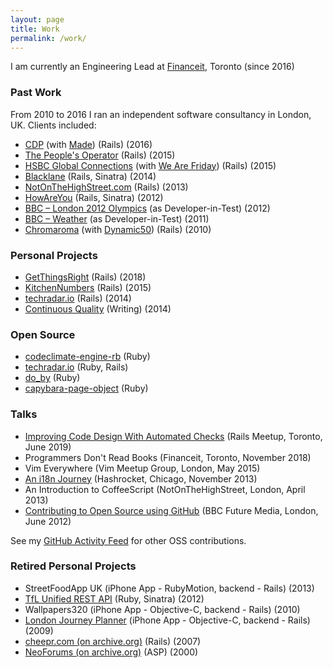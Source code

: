 ```yaml
---
layout: page
title: Work
permalink: /work/
---
```


I am currently an Engineering Lead at [Financeit], Toronto (since 2016)

### Past Work

From 2010 to 2016 I ran an independent software consultancy in London, UK.
Clients included:

* [CDP] (with [Made]) (Rails) (2016)
* [The People's Operator] (Rails) (2015)
* [HSBC Global Connections] (with [We Are Friday]) (Rails) (2015)
* [Blacklane] (Rails, Sinatra) (2014)
* [NotOnTheHighStreet.com] (Rails) (2013)
* [HowAreYou] (Rails, Sinatra) (2012)
* [BBC – London 2012 Olympics] (as Developer-in-Test) (2012)
* [BBC – Weather] (as Developer-in-Test) (2011)
* [Chromaroma] (with [Dynamic50]) (Rails) (2010)

### Personal Projects

* [GetThingsRight] (Rails) (2018)
* [KitchenNumbers] (Rails) (2015)
* [techradar.io] (Rails) (2014)
* [Continuous Quality] (Writing) (2014)

### Open Source

* [codeclimate-engine-rb](https://github.com/andyw8/codeclimate-engine-rb) (Ruby)
* [techradar.io](https://github.com/andyw8/techradar) (Ruby, Rails)
* [do_by](https://github.com/andyw8/do_by) (Ruby)
* [capybara-page-object](https://github.com/andyw8/capybara-page-object) (Ruby)

### Talks

* [Improving Code Design With Automated Checks](https://www.slideshare.net/AndyWaite/improving-code-design-with-automated-checks) (Rails Meetup, Toronto, June 2019)
* Programmers Don't Read Books (Financeit, Toronto, November 2018)
* Vim Everywhere (Vim Meetup Group, London, May 2015)
* [An i18n Journey](http://www.slideshare.net/andyw8/an-i18njourney) (Hashrocket, Chicago, November 2013)
* An Introduction to CoffeeScript (NotOnTheHighStreet, London, April 2013)
* [Contributing to Open Source using GitHub](http://www.slideshare.net/andyw8/contributing-to-open-source-via-github) (BBC Future Media, London, June 2012)

See my [GitHub Activity Feed](https://github.com/andyw8?tab=activity) for other OSS contributions.

### Retired Personal Projects

* StreetFoodApp UK (iPhone App - RubyMotion, backend - Rails) (2013)
* [TfL Unified REST API] (Ruby, Sinatra) (2012)
* Wallpapers320 (iPhone App - Objective-C, backend - Rails) (2010)
* [London Journey Planner] (iPhone App - Objective-C, backend - Rails) (2009)
* [cheepr.com (on archive.org)] (Rails) (2007)
* [NeoForums (on archive.org)] (ASP) (2000)

[Financeit]: https://www.financeit.ca
[Dynamic50]: https://github.com/dynamic50
[We Are Friday]: http://wearefriday.com
[CDP]: http://cdp.net
[The People's Operator]: http://www.tpo.com
[Continuous Quality]: http://continuous-quality.herokuapp.com
[GetThingsRight]: https://www.getthingsright.app/
[techradar.io]: http://techradar.io/
[HowAreYou]: https://web.archive.org/web/20141220050254/https://en-gb.howareyou.com/
[KitchenNumbers]: http://numbers.kitchen
[HSBC Global Connections]: https://globalconnections.hsbc.com/
[Blacklane]: https://www.blacklane.com/
[BBC – London 2012 Olympics]: http://www.bbc.co.uk/sport/0/olympics/2012/
[BBC – Weather]: http://www.bbc.co.uk/weather/
[NotOnTheHighStreet.com]: https://www.notonthehighstreet.com/
[Chromaroma]: https://www.chromaroma.com/
[cheepr.com (on archive.org)]: https://web.archive.org/web/20071124083541/http://www.cheepr.com/
[London Journey Planner]: https://iphonelondonjourneyplanner.wordpress.com
[TfL Unified REST API]: http://tfl-api.herokuapp.com
[Scottish Museums Council]: https://web.archive.org/web/20021124210410/http://www.scottishmuseums.org.uk/
[Top Targets]: https://www.tes.co.uk/article.aspx?storycode=2382886
[SIMUL8]: http://www.simul8.com
[NeoForums (on archive.org)]: https://web.archive.org/web/20010428030011/http://www.neoforums.org/neoforums/
[Made]: https://www.madetech.com
[Résumé (CV)]: http://cv.andywaite.com
[LinkedIn]: https://www.linkedin.com/in/andyw8/
